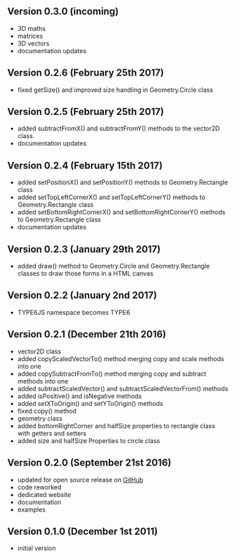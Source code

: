 Version 0.3.0 (incoming)
------------------------------
 * 3D maths
 * matrices
 * 3D vectors
 * documentation updates
 
Version 0.2.6 (February 25th 2017)
------------------------------
 * fixed getSize() and improved size handling in Geometry.Circle class
 
Version 0.2.5 (February 25th 2017)
------------------------------
 * added subtractFromX() and subtractFromY() methods to the vector2D class.
 * documentation updates

Version 0.2.4 (February 15th 2017)
------------------------------
 * added setPositionX() and setPositionY() methods to Geometry.Rectangle class
 * added setTopLeftCornerX() and setTopLeftCornerY() methods to Geometry.Rectangle class
 * added setBottomRightCornerX() and setBottomRightCornerY() methods to Geometry.Rectangle class
 * documentation updates

Version 0.2.3 (January 29th 2017)
------------------------------
 * added draw() method to Geometry.Circle and Geometry.Rectangle classes to draw those forms in a HTML canvas

Version 0.2.2 (January 2nd 2017)
------------------------------
 * TYPE6JS namespace becomes TYPE6

Version 0.2.1 (December 21th 2016)
------------------------------
 * vector2D class
  * added copyScaledVectorTo() method merging copy and scale methods into one
  * added copySubtractFromTo() method merging copy and subtract methods into one
  * added subtractScaledVector() and subtractScaledVectorFrom() methods
  * added isPositive() and isNegative methods
  * added setXToOrigin() and setYToOrigin() methods
  * fixed copy() method
 * geometry class
  * added bottomRightCorner and halfSize properties to rectangle class with getters and setters
  * added size and halfSize Properties to circle class

Version 0.2.0 (September 21st 2016)
------------------------------
 * updated for open source release on [GitHub](https://github.com/LCluber/Type6.js)
 * code reworked
 * dedicated website
 * documentation
 * examples

Version 0.1.0 (December 1st 2011)
-----------------------------
 * initial version
